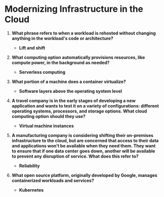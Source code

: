 # Modernizing Infrastructure in the Cloud

1. **What phrase refers to when a workload is rehosted without changing anything in the workload's code or architecture?**

   - **Lift and shift**

2. **What computing option automatically provisions resources, like compute power, in the background as needed?**

   - **Serverless computing**

3. **What portion of a machine does a container virtualize?**

   - **Software layers above the operating system level**

4. **A travel company is in the early stages of developing a new application and wants to test it on a variety of configurations: different operating systems, processors, and storage options. What cloud computing option should they use?**

   - **Virtual machine instances**

5. **A manufacturing company is considering shifting their on-premises infrastructure to the cloud, but are concerned that access to their data and applications won’t be available when they need them. They want to ensure that if one data center goes down, another will be available to prevent any disruption of service. What does this refer to?**

   - **Reliability**

6. **What open source platform, originally developed by Google, manages containerized workloads and services?**

   - **Kubernetes**
